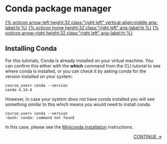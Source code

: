 # Conda package manager

[{% octicon arrow-left height:32 class:"right left" vertical-align:middle aria-label:hi %}](CONDA_1.md) [{% octicon home height:32 class:"right left" aria-label:hi %}](index.md) [{% octicon arrow-right height:32 class:"right left" aria-label:hi %}](CONDA_3.md)

## Installing Conda

For this tutorials, Conda is already installed on your virtual machine. You can confirm this either with the **which** command from the CLI tutorial to see where conda is installed, or you can check it by asking conda for the version installed on your system:

    course_user> conda --version
    conda 4.14.4

However, in case your system does not have conda installed you will see something similar to this which means you would need to install conda.

    course_user> conda --version
    -bash: conda: command not found

In this case, please see the [Miniconda installation](DATA.md#miniconda-installation) instructions.

<p align="right"><a href="https://bluemountainsanalytics.github.io/BMA_CLI-tutorial/CONDA_3.html">CONTINUE -></a>
</p>    
    

